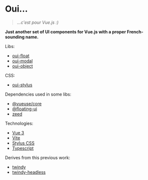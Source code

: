 # Oui...

> *...c'est pour Vue.js :)*

**Just another set of UI components for Vue.js with a proper French-sounding name.**

Libs:

- [oui-float](./oui-float/README.md)
- [oui-modal](./oui-modal/README.md)
- [oui-object](./oui-object/README.md)

CSS:

- [oui-stylus](./oui-stylus/README.md)

Dependencies used in some libs:

 - [@vueuse/core](https://www.npmjs.com/package/@vueuse/core)
 - [@floating-ui](https://www.npmjs.com/package/@floating-ui/dom)
 - [zeed](https://www.npmjs.com/package/zeed)

Technologies:

- [Vue 3](https://vuejs.org/)
- [Vite](https://vitejs.dev/)
- [Stylus CSS](https://stylus-lang.com/)
- [Typescript](https://www.typescriptlang.org/)

Derives from this previous work:

- [twindy](https://github.com/holtwick/twindy)
- [twindy-headless](https://github.com/holtwick/twindy-headless)
